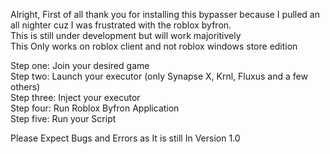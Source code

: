 Alright, First of all thank you for installing this bypasser because I pulled an all nighter cuz I was frustrated with the roblox byfron.
<br> This is still under development but will work majoritively 
<br> This Only works on roblox client and not roblox windows store edition

Step one: Join your desired game
<br> Step two: Launch your executor (only Synapse X, Krnl, Fluxus and a few others)
<br> Step three: Inject your executor
<br> Step four: Run Roblox Byfron Application
<br> Step five: Run your Script

Please Expect Bugs and Errors as It is still In Version 1.0

